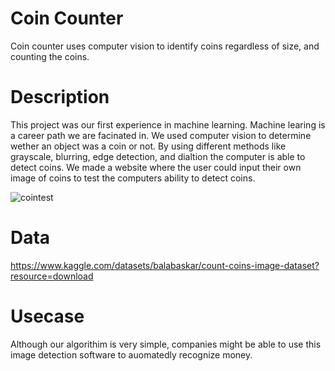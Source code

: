 # Coin Counter 
Coin counter uses computer vision to identify coins regardless of size, and counting the coins. 

# Description 
This project was our first experience in machine learning. Machine learing is a career path we are facinated in. We used computer vision to determine wether an object was a coin or not. By using different methods like grayscale, blurring, edge detection, and dialtion the computer is able to detect coins. We made a website where the user could input their own image of coins to test the computers ability to detect coins. 

![cointest](https://user-images.githubusercontent.com/117532660/200150815-968647b8-1a90-408b-bb3e-0a87765a26f3.png)

# Data
https://www.kaggle.com/datasets/balabaskar/count-coins-image-dataset?resource=download 
# Usecase
Although our algorithim is very simple, companies might be able to use this image detection software to auomatedly recognize money.
